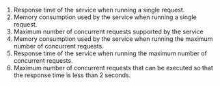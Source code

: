 1) Response time of the service when running a single request.
2) Memory consumption used by the service when running a single request.
3) Maximum number of concurrent requests supported by the service
4) Memory consumption used by the service when running the maximum number of concurrent requests.
5) Response time of the service when running the maximum number of concurrent requests.
6) Maximum number of concurrent requests that can be executed so that the response time is less than 2 seconds.
